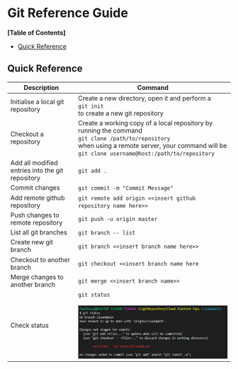 # Git Reference Guide

**[Table of Contents]**

- [Quick Reference](#quick-reference)

## Quick Reference

| Description                                      | Command                                                                                                                                                                                                          |
| ------------------------------------------------ | ---------------------------------------------------------------------------------------------------------------------------------------------------------------------------------------------------------------- |
| Initialise a local git repository                | Create a new directory, open it and perform a <br> `git init` <br> to create a new git repository                                                                                                                |
| Checkout a repository                            | Create a working copy of a local repository by running the command <br> `git clone /path/to/repository` <br> when using a remote server, your command will be <br> `git clone username@host:/path/to/repository` |
| Add all modified entries into the git repository | `git add .`                                                                                                                                                                                                      |
| Commit changes                                   | `git commit -m "Commit Message"`                                                                                                                                                                                 |
| Add remote github repository                     | `git remote add origin <<insert github repository name here>>`                                                                                                                                                   |
| Push changes to remote repository                | `git push -u origin master`                                                                                                                                                                                      |
| List all git branches                            | `git branch -- list`                                                                                                                                                                                             |
| Create new git branch                            | `git branch <<insert branch name here>>`                                                                                                                                                                         |
| Checkout to another branch                       | `git checkout <<insert branch name here`                                                                                                                                                                         |
| Merge changes to another branch                  | `git merge <<insert branch name>>`                                                                                                                                                                               |
| Check status                                     | `git status` <br><br> ![Git Status](https://github.com/chatenrk/Cloud-Platform-Tips/blob/cleanUpGit/Git%20Related/screenshots/git%20status.PNG) <br>                                                             |
